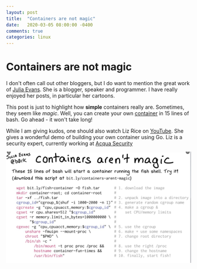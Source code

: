 ```yaml
---
layout: post
title:  "Containers are not magic"
date:   2020-03-05 08:00:00 -0400
comments: true
categories: linux
---
```

# Containers are not magic

I don't often call out other bloggers, but I do want to mention the great work of [Julia Evans](https://jvns.ca/). She is a blogger, speaker and programmer. I have really enjoyed her posts, in particular her cartoons.

This post is just to highlight how **simple** containers really are.  Sometimes, they seem like *magic*. Well, you can create your own [container](https://gist.github.com/jvns/ea2e4d572b4e2285148b8e87f70eed73) in 15 lines of bash. Go ahead - it won't take long!

While I am giving kudos, one should also watch Liz Rice on [YouTube](https://www.youtube.com/watch?v=8fi7uSYlOdc).  She gives a wonderful demo of building your own container using Go. Liz is a security expert, currently working at [Acqua Security](https://www.aquasec.com/)

![containers are not magic](/images/containers-in-15-lines.png)

